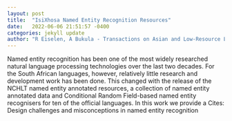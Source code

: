 ```yaml
---
layout: post
title:  "IsiXhosa Named Entity Recognition Resources"
date:   2022-06-06 21:51:57 -0400
categories: jekyll update
author: "R Eiselen, A Bukula - Transactions on Asian and Low-Resource Language , 2022"
---
```

Named entity recognition has been one of the most widely researched natural language processing technologies over the last two decades. For the South African languages, however, relatively little research and development work has been done. This changed with the release of the NCHLT named entity annotated resources, a collection of named entity annotated data and Conditional Random Field-based named entity recognisers for ten of the official languages. In this work we provide a 
Cites: Design challenges and misconceptions in named entity recognition